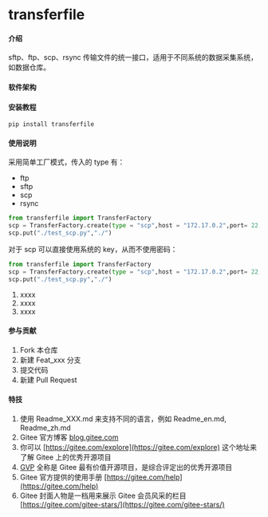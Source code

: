 # transferfile

#### 介绍

sftp、ftp、scp、rsync 传输文件的统一接口，适用于不同系统的数据采集系统，如数据仓库。

#### 软件架构



#### 安装教程

```shell
pip install transferfile
```

#### 使用说明

采用简单工厂模式，传入的 type 有：
- ftp
- sftp
- scp
- rsync

```python
from transferfile import TransferFactory
scp = TransferFactory.create(type = "scp",host = "172.17.0.2",port= 22,username = "admin",password= "admin")
scp.put("./test_scp.py","./")
```

对于 scp 可以直接使用系统的 key，从而不使用密码：

```python
from transferfile import TransferFactory
scp = TransferFactory.create(type = "scp",host = "172.17.0.2",port= 22,username = None,password= None, load_system_host_keys = True)
scp.put("./test_scp.py","./")
```




1.  xxxx
2.  xxxx
3.  xxxx

#### 参与贡献

1.  Fork 本仓库
2.  新建 Feat_xxx 分支
3.  提交代码
4.  新建 Pull Request


#### 特技

1.  使用 Readme\_XXX.md 来支持不同的语言，例如 Readme\_en.md, Readme\_zh.md
2.  Gitee 官方博客 [blog.gitee.com](https://blog.gitee.com)
3.  你可以 [https://gitee.com/explore](https://gitee.com/explore) 这个地址来了解 Gitee 上的优秀开源项目
4.  [GVP](https://gitee.com/gvp) 全称是 Gitee 最有价值开源项目，是综合评定出的优秀开源项目
5.  Gitee 官方提供的使用手册 [https://gitee.com/help](https://gitee.com/help)
6.  Gitee 封面人物是一档用来展示 Gitee 会员风采的栏目 [https://gitee.com/gitee-stars/](https://gitee.com/gitee-stars/)
